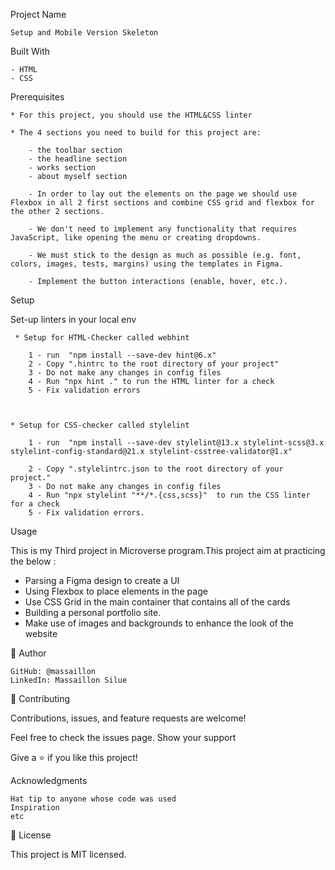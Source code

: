 Project Name

    Setup and Mobile Version Skeleton

Built With

    - HTML
    - CSS

Prerequisites

    * For this project, you should use the HTML&CSS linter

    * The 4 sections you need to build for this project are:
        
        - the toolbar section
        - the headline section
        - works section
        - about myself section

        - In order to lay out the elements on the page we should use Flexbox in all 2 first sections and combine CSS grid and flexbox for the other 2 sections.

        - We don't need to implement any functionality that requires JavaScript, like opening the menu or creating dropdowns.

        - We must stick to the design as much as possible (e.g. font, colors, images, tests, margins) using the templates in Figma.

        - Implement the button interactions (enable, hover, etc.).

Setup
     
   Set-up linters in your local env

     * Setup for HTML-Checker called webhint

        1 - run  "npm install --save-dev hint@6.x"
        2 - Copy ".hintrc to the root directory of your project"
        3 - Do not make any changes in config files
        4 - Run "npx hint ." to run the HTML linter for a check
        5 - Fix validation errors


    
    * Setup for CSS-checker called stylelint

        1 - run  "npm install --save-dev stylelint@13.x stylelint-scss@3.x stylelint-config-standard@21.x stylelint-csstree-validator@1.x"

        2 - Copy ".stylelintrc.json to the root directory of your project."
        3 - Do not make any changes in config files
        4 - Run "npx stylelint "**/*.{css,scss}"  to run the CSS linter for a check
        5 - Fix validation errors.

    
Usage

This is my Third project in Microverse program.This project aim at practicing the below :

- Parsing a Figma design to create a UI
- Using Flexbox to place elements in the page
- Use CSS Grid in the main container that contains all of the cards
- Building a personal portfolio site.
- Make use of images and backgrounds to enhance the look of the website


👤 Author

    GitHub: @massaillon
    LinkedIn: Massaillon Silue
    
🤝 Contributing

Contributions, issues, and feature requests are welcome!

Feel free to check the issues page.
Show your support

Give a ⭐️ if you like this project!

Acknowledgments

    Hat tip to anyone whose code was used
    Inspiration
    etc

📝 License

This project is MIT licensed.


    
